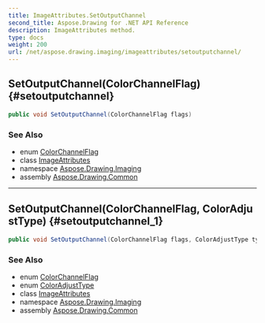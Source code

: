 ```yaml
---
title: ImageAttributes.SetOutputChannel
second_title: Aspose.Drawing for .NET API Reference
description: ImageAttributes method. 
type: docs
weight: 200
url: /net/aspose.drawing.imaging/imageattributes/setoutputchannel/
---
```

## SetOutputChannel(ColorChannelFlag) {#setoutputchannel}

```csharp
public void SetOutputChannel(ColorChannelFlag flags)
```

### See Also

* enum [ColorChannelFlag](../../colorchannelflag/)
* class [ImageAttributes](../)
* namespace [Aspose.Drawing.Imaging](../../imageattributes/)
* assembly [Aspose.Drawing.Common](../../../)

---

## SetOutputChannel(ColorChannelFlag, ColorAdjustType) {#setoutputchannel_1}

```csharp
public void SetOutputChannel(ColorChannelFlag flags, ColorAdjustType type)
```

### See Also

* enum [ColorChannelFlag](../../colorchannelflag/)
* enum [ColorAdjustType](../../coloradjusttype/)
* class [ImageAttributes](../)
* namespace [Aspose.Drawing.Imaging](../../imageattributes/)
* assembly [Aspose.Drawing.Common](../../../)


